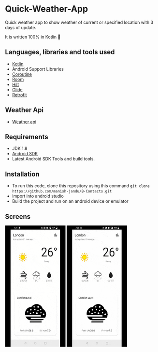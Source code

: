 # Quick-Weather-App

Quick weather app to show weather of current or specified location with 3 days of update.

It is written 100% in Kotlin 🙂

## Languages, libraries and tools used

* [Kotlin](https://kotlinlang.org/)
* Android Support Libraries
* [Coroutine](https://kotlinlang.org/docs/reference/coroutines-overview.html)
* [Room](https://developer.android.com/training/data-storage/room)
* [Hilt](https://developer.android.com/training/dependency-injection/hilt-android)
* [Glide](https://github.com/bumptech/glide)
* [Retrofit](https://github.com/square/retrofit)

## Weather Api
* [Weather api](https://www.weatherapi.com/)

## Requirements

* JDK 1.8
* [Android SDK](https://developer.android.com/studio/index.html)
* Latest Android SDK Tools and build tools.

## Installation

* To run this code, clone this repository using this command `git clone https://github.com/manish-jandu/B-Contacts.git`
* Import into android studio
* Build the project and run on an android device or emulator

## Screens

 <div >
  <img src="Demo/first.gif" width="200" height="400"/>
  <img src="Demo/second.gif" width="200" height="400"/>
 </div>
